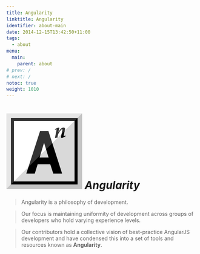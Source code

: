 ```yaml
---
title: Angularity
linktitle: Angularity
identifier: about-main
date: 2014-12-15T13:42:50+11:00
tags:
  - about
menu:
  main:
    parent: about
# prev: /
# next: /
notoc: true
weight: 1010
---
```


# ![Angularity Logo](/assets/logo.png) *Angularity*

> Angularity is a philosophy of development.

> Our focus is maintaining uniformity of development across groups of developers who hold varying experience levels.

> Our contributors hold a collective vision of best-practice AngularJS development and have condensed this into a set of tools and resources known as **Angularity**.
